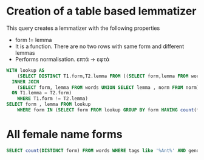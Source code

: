 # Creation of a table based lemmatizer

This query creates a lemmatizer with the following properties

* form != lemma
* It is a function. There are no two rows with same form and different lemmas 
* Performs normalisation. επτά -> εφτά

```sql
WITH lookup AS 
    (SELECT DISTINCT T1.form,T2.lemma FROM ((SELECT form,lemma FROM words) AS T1  
  INNER JOIN 
    (SELECT form, lemma FROM words UNION SELECT lemma , norm FROM norm) AS T2 
  ON T1.lemma = T2.form) 
    WHERE T1.form != T2.lemma)
SELECT form , lemma FROM lookup 
	WHERE form IN (SELECT form FROM lookup GROUP BY form HAVING count(form) = 1);
```

# All female name forms

```sql
SELECT count(DISTINCT form) FROM words WHERE tags like '%Ant%' AND gender = 'Fem';
```

